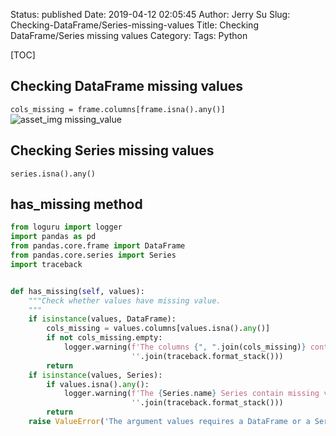 Status: published
Date: 2019-04-12 02:05:45
Author: Jerry Su
Slug: Checking-DataFrame/Series-missing-values
Title: Checking DataFrame/Series missing values
Category: 
Tags: Python

[TOC]

## Checking DataFrame missing values
`cols_missing = frame.columns[frame.isna().any()]`
![asset_img missing_value](images/Checking-DataFrame-Series-missing-values/missing_value.jpg)

## Checking Series missing values
`series.isna().any()`

## has_missing method
```python
from loguru import logger
import pandas as pd
from pandas.core.frame import DataFrame
from pandas.core.series import Series
import traceback


def has_missing(self, values):
    """Check whether values have missing value.
    """
    if isinstance(values, DataFrame):
        cols_missing = values.columns[values.isna().any()]
        if not cols_missing.empty:
            logger.warning(f'The columns {", ".join(cols_missing)} contain missing values!' +
                           ''.join(traceback.format_stack()))
        return
    if isinstance(values, Series):
        if values.isna().any():
            logger.warning(f'The {Series.name} Series contain missing values! \n' +
                           ''.join(traceback.format_stack()))
        return
    raise ValueError('The argument values requires a DataFrame or a Series.')
```